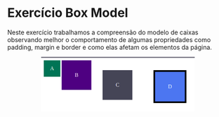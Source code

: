 # Exercício Box Model

Neste exercício trabalhamos a compreensão do modelo de caixas observando melhor o comportamento de algumas propriedades como padding, margin e border e como elas afetam os elementos da página.

<p align="center">
  <img src="box-model.png" width="350px">
</p>
